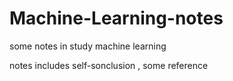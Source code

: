 # Machine-Learning-notes
some notes in study machine learning

notes includes self-sonclusion , some reference

